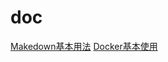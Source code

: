 # doc
[Makedown基本用法](https://github.com/wlgliu/doc/blob/master/Markdown%E5%9F%BA%E6%9C%AC%E8%AF%AD%E6%B3%95.md)
[Docker基本使用](https://github.com/wlgliu/doc/blob/master/Docker%E5%9F%BA%E6%9C%AC%E4%BD%BF%E7%94%A8.md)
